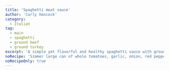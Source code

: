 ```yaml
---
title: 'Spaghetti meat sauce'
author: 'Carly Hancock'
category:
  - Italian
tag:
  - main
  - spaghetti
  - ground beef
  - ground turkey
excerpt: 'A simple yet flavorful and healthy spaghetti sauce with ground meat.'
noRecipe: 'Simmer large can of whole tomatoes, garlic, onion, red pepper, salt/pepper to taste, (any other vegetables), and a ground meat.'
noRecipeOnly: true
---
```

